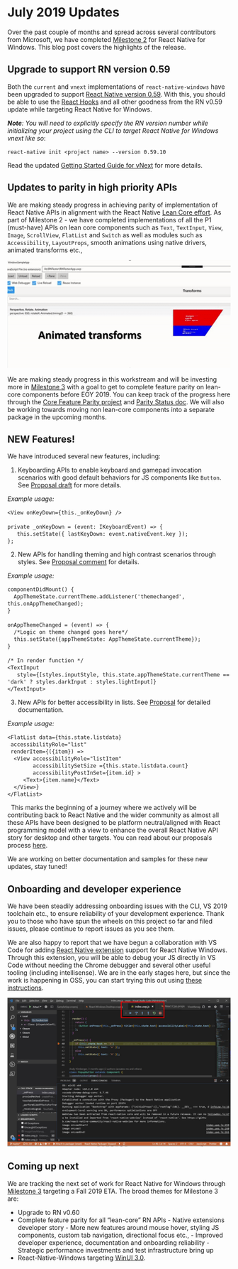 # July 2019 Updates

Over the past couple of months and spread across several contributors from Microsoft, we have completed [Milestone 2](https://github.com/microsoft/react-native-windows/milestone/16) for React Native for Windows. This blog post covers the highlights of the release. 

## Upgrade to support RN version 0.59

Both the `current` and `vnext` implementations of `react-native-windows` have been upgraded to support [React Native version 0.59](https://facebook.github.io/react-native/blog/2019/03/12/releasing-react-native-059). With this, you should be able to use the [React Hooks](https://reactjs.org/docs/hooks-intro.html) and all other goodness from the RN v0.59 update while targeting React Native for Windows. 

   *__Note__: You will need to explicitly specify the RN version number while initializing your project using the CLI to target React Native for Windows vnext like so*:
   ```
   react-native init <project name> --version 0.59.10
   ```
   Read the updated [Getting Started Guide for vNext](https://github.com/microsoft/react-native-windows/blob/master/vnext/docs/GettingStarted.md) for more details.


## Updates to parity in high priority APIs

We are making steady progress in achieving parity of implementation of React Native APIs in alignment with the React Native [Lean Core effort](https://github.com/facebook/react-native/issues/23313). As part of Milestone 2 - we have completed implementations of all the P1 (must-have) APIs on lean core components such as `Text`, `TextInput`, `View`, `Image`, `ScrollView`, `FlatList` and `Switch` as well as modules such as `Accessibility`, `LayoutProps`, smooth animations using native drivers, animated transforms etc., 

   ![Animated Transforms](images/transforms.gif)

We are making steady progress in this workstream and will be investing more in [Milestone 3](https://github.com/microsoft/react-native-windows/milestone/17) with a goal to get to complete feature parity on lean-core components before EOY 2019. You can keep track of the progress here through the [Core Feature Parity project](https://github.com/microsoft/react-native-windows/projects/7) and [Parity Status doc](https://github.com/microsoft/react-native-windows/blob/master/vnext/docs/ParityStatus.md). We will also be working towards moving non lean-core components into a separate package in the upcoming months. 

## NEW Features!

We have introduced several new features, including:
   1. Keyboarding APIs to enable keyboard and gamepad invocation scenarios with good default behaviors for JS components like `Button`. See [Proposal draft](https://github.com/ReactWindows/discussions-and-proposals/blob/harinikmsft-keyboardapis/proposals/0000-keyboard-apis.md) for more details. 
   
   *Example usage:*

   ```
   <View onKeyDown={this._onKeyDown} />
   
   private _onKeyDown = (event: IKeyboardEvent) => {
      this.setState({ lastKeyDown: event.nativeEvent.key });
   };
  
   ```

   2. New APIs for handling theming and high contrast scenarios through styles. See [Proposal comment](https://github.com/react-native-community/discussions-and-proposals/issues/126#issuecomment-500561803) for details.

   *Example usage:*

   ```
   componentDidMount() {
     AppThemeState.currentTheme.addListener('themechanged', this.onAppThemeChanged);
   }

   onAppThemeChanged = (event) => {
     /*Logic on theme changed goes here*/
     this.setState({appThemeState: AppThemeState.currentTheme});
   }

   /* In render function */
   <TextInput
      style={[styles.inputStyle, this.state.appThemeState.currentTheme == 'dark' ? styles.darkInput : styles.lightInput]}
   </TextInput>
   ```

   3. New APIs for better accessibility in lists. See [Proposal](https://github.com/react-native-community/discussions-and-proposals/pull/146) for detailed documentation. 

   *Example usage:*

   ```
   <FlatList data={this.state.listdata} 
    accessibilityRole="list"
    renderItem={({item}) =>
     <View accessibilityRole="listItem" 
           accessibilitySetSize ={this.state.listdata.count}
           accessibilityPostInSet={item.id} >
        <Text>{item.name}</Text>
     </View>}
   </FlatList>
   ```

 
This marks the beginning of a journey where we actively will be contributing back to React Native and the wider community as almost all these APIs have been designed to be platform neutral/aligned with React programming model with a view to enhance the overall React Native API story for desktop and other targets. You can read about our proposals process [here](https://github.com/microsoft/react-native-windows/tree/master/vnext/proposals). 

We are working on better documentation and samples for these new updates, stay tuned!

## Onboarding and developer experience

We have been steadily addressing onboarding issues with the CLI, VS 2019 toolchain etc., to ensure reliability of your development experience. Thank you to those who have spun the wheels on this project so far and filed issues, please continue to report issues as you see them. 

We are also happy to report that we have begun a collaboration with VS Code for adding [React Native extension](https://marketplace.visualstudio.com/items?itemName=msjsdiag.vscode-react-native) support for React Native Windows. Through this extension, you will be able to debug your JS directly in VS Code without needing the Chrome debugger and several other useful tooling (including intellisense). We are in the early stages here, but since the work is happening in OSS, you can start trying this out using [these instructions](https://github.com/microsoft/react-native-windows/wiki/VS-Code-Debugging).

   ![VSCode JS Debugging](images/vscode.png)


## Coming up next

We are tracking the next set of work for React Native for Windows through [Milestone 3](https://github.com/microsoft/react-native-windows/milestone/17) targeting a Fall 2019 ETA. The broad themes for Milestone 3 are:

   - Upgrade to RN v0.60
   - Complete feature parity for all “lean-core” RN APIs 
	- Native extensions developer story
	- More new features around mouse hover, styling JS components, custom tab navigation, directional focus etc., 
	- Improved developer experience, documentation and onboarding reliability
	- Strategic performance investments and test infrastructure bring up
   - React-Native-Windows targeting [WinUI 3.0](https://github.com/microsoft/microsoft-ui-xaml/blob/master/docs/roadmap.md#winui-3-q4-2019---2020). 

